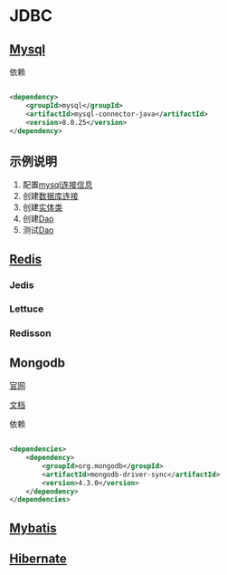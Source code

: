 # JDBC

## [Mysql](./mysql)

依赖

```xml

<dependency>
    <groupId>mysql</groupId>
    <artifactId>mysql-connector-java</artifactId>
    <version>8.0.25</version>
</dependency>
```

## 示例说明

1. 配置[mysql连接信息](./mysql/src/main/resources/jdbc.properties)
2. 创建[数据库连接](./mysql/src/main/java/com/demo/mysql/utils/MysqlUtil.java)
3. 创建[实体类](./mysql/src/main/java/com/demo/mysql/entity/Entity.java)
4. 创建[Dao](./mysql/src/main/java/com/demo/mysql/dao/EntityDao.java)
5. 测试[Dao](./mysql/src/test/java/com/demo/mysql/MySqlTest.java)

## [Redis](./redis)

### Jedis

### Lettuce

### Redisson

## Mongodb

[官网](https://www.mongodb.com/zh-cn)

[文档](https://docs.mongodb.com/drivers/java/sync/current/)

依赖

```xml

<dependencies>
    <dependency>
        <groupId>org.mongodb</groupId>
        <artifactId>mongodb-driver-sync</artifactId>
        <version>4.3.0</version>
    </dependency>
</dependencies>
```

## [Mybatis](./mybatis)

## [Hibernate](./hibernate)